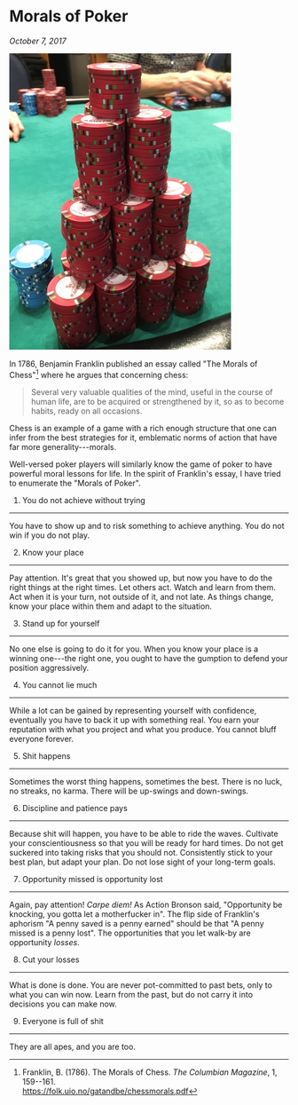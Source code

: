 Morals of Poker
===============================================================================

*October 7, 2017*

![](img/poker-stack-2017-11-03.jpg)

In 1786, Benjamin Franklin published an essay called "The Morals of Chess"[^Franklin1786]
where he argues that concerning chess:

>   Several very valuable qualities of the mind, useful in the course of human life,
>   are to be acquired or strengthened by it, so as to become habits, ready on all
>   occasions.

Chess is an example of a game with a rich enough structure that one can 
infer from the best strategies for it,
emblematic norms of action that have far more generality---morals.

Well-versed poker players will similarly know the game of poker to have
powerful moral lessons for life.
In the spirit of Franklin's essay,
I have tried to enumerate the "Morals of Poker".

[^Franklin1786]: Franklin, B. (1786). The Morals of Chess. *The Columbian Magazine*, 1, 159--161.         
    <https://folk.uio.no/gatandbe/chessmorals.pdf>



1. You do not achieve without trying
-------------------------------------------------------------------------------

You have to show up and to risk something to achieve anything.
You do not win if you do not play.


2. Know your place
-------------------------------------------------------------------------------

Pay attention.
It's great that you showed up, but now you have to do the right things
at the right times.
Let others act. Watch and learn from them.
Act when it is your turn,
not outside of it, and not late.
As things change, know your place within them
and adapt to the situation.


3. Stand up for yourself
-------------------------------------------------------------------------------

No one else is going to do it for you.
When you know your place is a winning one---the right one,
you ought to have the gumption to defend your position aggressively.


4. You cannot lie much
-------------------------------------------------------------------------------

While a lot can be gained by representing yourself with confidence,
eventually you have to back it up with something real.
You earn your reputation with what you project and what you produce.
You cannot bluff everyone forever.


5. Shit happens
-------------------------------------------------------------------------------

Sometimes the worst thing happens, sometimes the best.
There is no luck, no streaks, no karma.
There will be up-swings and down-swings.


6. Discipline and patience pays
-------------------------------------------------------------------------------

Because shit will happen, you have to be able to ride the waves.
Cultivate your conscientiousness so that you will be ready for hard times.
Do not get suckered into taking risks that you should not.
Consistently stick to your best plan, but adapt your plan.
Do not lose sight of your long-term goals.


7. Opportunity missed is opportunity lost
-------------------------------------------------------------------------------

Again, pay attention!
*Carpe diem!*
As Action Bronson said,
"Opportunity be knocking, you gotta let a motherfucker in".
The flip side of Franklin's aphorism "A penny saved is a penny earned"
should be that "A penny missed is a penny lost".
The opportunities that you let walk-by are opportunity *losses*.


8. Cut your losses
-------------------------------------------------------------------------------

What is done is done.
You are never pot-committed to past bets,
only to what you can win now.
Learn from the past, but do not carry it into decisions you can make now.


9. Everyone is full of shit
-------------------------------------------------------------------------------

They are all apes, and you are too.


